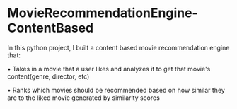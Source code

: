 # MovieRecommendationEngine-ContentBased

In this python project, I built a content based movie recommendation engine that:

• Takes in a movie that a user likes and analyzes it to get that movie's content(genre, director, etc)

• Ranks which movies should be recommended based on how similar they are to the liked movie generated by similarity scores
